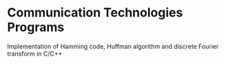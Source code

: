 # Communication Technologies Programs

Implementation of Hamming code, Huffman algorithm and discrete Fourier transform in C/C++